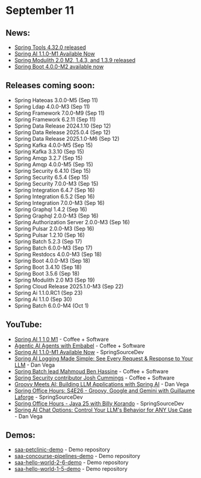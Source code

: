 # September 11

## News:

- [Spring Tools 4.32.0 released](https://spring.io/blog/2025/09/10/spring-tools-4-32-0-released)
- [Spring AI 1.1.0-M1 Available Now](https://spring.io/blog/2025/09/09/spring-ai-1-1-0-M1-available-now)
- [Spring Modulith 2.0 M2, 1.4.3, and 1.3.9 released](https://spring.io/blog/2025/08/22/spring-modulith-2-0-0-m2-1-4-3-and-1-3-9-released)
- [Spring Boot 4.0.0-M2 available now](https://spring.io/blog/2025/08/21/spring-boot-4-0-0-M2-available-now)

## Releases coming soon:

- Spring Hateoas 3.0.0-M5 (Sep 11)
- Spring Ldap 4.0.0-M3 (Sep 11)
- Spring Framework 7.0.0-M9 (Sep 11)
- Spring Framework 6.2.11 (Sep 11)
- Spring Data Release 2024.1.10 (Sep 12)
- Spring Data Release 2025.0.4 (Sep 12)
- Spring Data Release 2025.1.0-M6 (Sep 12)
- Spring Kafka 4.0.0-M5 (Sep 15)
- Spring Kafka 3.3.10 (Sep 15)
- Spring Amqp 3.2.7 (Sep 15)
- Spring Amqp 4.0.0-M5 (Sep 15)
- Spring Security 6.4.10 (Sep 15)
- Spring Security 6.5.4 (Sep 15)
- Spring Security 7.0.0-M3 (Sep 15)
- Spring Integration 6.4.7 (Sep 16)
- Spring Integration 6.5.2 (Sep 16)
- Spring Integration 7.0.0-M3 (Sep 16)
- Spring Graphql 1.4.2 (Sep 16)
- Spring Graphql 2.0.0-M3 (Sep 16)
- Spring Authorization Server 2.0.0-M3 (Sep 16)
- Spring Pulsar 2.0.0-M3 (Sep 16)
- Spring Pulsar 1.2.10 (Sep 16)
- Spring Batch 5.2.3 (Sep 17)
- Spring Batch 6.0.0-M3 (Sep 17)
- Spring Restdocs 4.0.0-M3 (Sep 18)
- Spring Boot 4.0.0-M3 (Sep 18)
- Spring Boot 3.4.10 (Sep 18)
- Spring Boot 3.5.6 (Sep 18)
- Spring Modulith 2.0 M3 (Sep 19)
- Spring Cloud Release 2025.1.0-M3 (Sep 22)
- Spring Ai 1.1.0.RC1 (Sep 23)
- Spring Ai 1.1.0 (Sep 30)
- Spring Batch 6.0.0-M4 (Oct 1)

## YouTube:

- [Spring AI 1 1 0 M1](https://www.youtube.com/watch?v=hmEVUtulHTI) - Coffee + Software
- [Agentic AI Agents with Embabel](https://www.youtube.com/watch?v=kpeYvKha5oE) - Coffee + Software
- [Spring AI 1.1.0-M1 Available Now](https://www.youtube.com/shorts/B2u0_XIF-o4) - SpringSourceDev
- [Spring AI Logging Made Simple: See Every Request & Response to Your LLM](https://www.youtube.com/watch?v=R_BXvIKrN4c) - Dan Vega
- [Spring Batch lead Mahmoud Ben Hassine](https://www.youtube.com/watch?v=JOiGP7y60eA) - Coffee + Software
- [Spring Security contributor Josh Cummings](https://www.youtube.com/watch?v=GJ1o3nnQZz0) - Coffee + Software
- [Groovy Meets AI: Building LLM Applications with Spring AI](https://www.youtube.com/watch?v=rQwm9--DMIA) - Dan Vega
- [Spring Office Hours: S4E26 - Groovy, Google and Gemini with Guillaume Laforge](https://www.youtube.com/watch?v=1Oojjy0pRlQ) - SpringSourceDev
- [Spring Office Hours - Java 25 with Billy Korando](https://www.youtube.com/watch?v=kDSyNAfjDWY) - SpringSourceDev
- [Spring AI Chat Options: Control Your LLM's Behavior for ANY Use Case](https://www.youtube.com/watch?v=MrC-xDvkJlE) - Dan Vega

## Demos:

- [saa-petclinic-demo](https://github.com/dashaun-tanzu/saa-petclinic-demo) - Demo repository
- [saa-concourse-pipelines-demo](https://github.com/dashaun-tanzu/saa-concourse-pipelines-demo) - Demo repository
- [saa-hello-world-2-6-demo](https://github.com/dashaun-tanzu/saa-hello-world-2-6-demo) - Demo repository
- [saa-hello-world-1-5-demo](https://github.com/dashaun-tanzu/saa-hello-world-1-5-demo) - Demo repository

